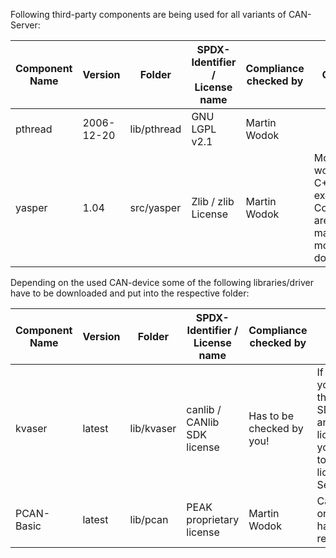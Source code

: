 Following third-party components are being used for all variants of CAN-Server:

| Component Name | Version | Folder  | SPDX-Identifier / License name | Compliance checked by | Comment |
|----------------|---------|---------|--------------------------------|-----------------------|---------|
| pthread        | 2006-12-20 | lib/pthread | GNU LGPL v2.1              | Martin Wodok          |         |
| yasper         | 1.04    | src/yasper  | Zlib / zlib License        | Martin Wodok          | Modified to work without C++-exceptions. Comments are inline to mark the modifications done. |


Depending on the used CAN-device some of the following libraries/driver have to be downloaded and put into the respective folder:

| Component Name | Version | Folder  | SPDX-Identifier / License name | Compliance checked by | Comment |
|----------------|---------|---------|--------------------------------|-----------------------|---------|
| kvaser         | latest  | lib/kvaser | canlib / CANlib SDK license | Has to be checked by you! | If using this variant, you have to install the SDK/drivers/libraries and check the license if it fits for your needs, together with the license of the CAN-Server itself!  |
| PCAN-Basic     | latest  | lib/pcan  | PEAK proprietary license     | Martin Wodok          | Can be used with original PEAK hardware, no restrictions. |

